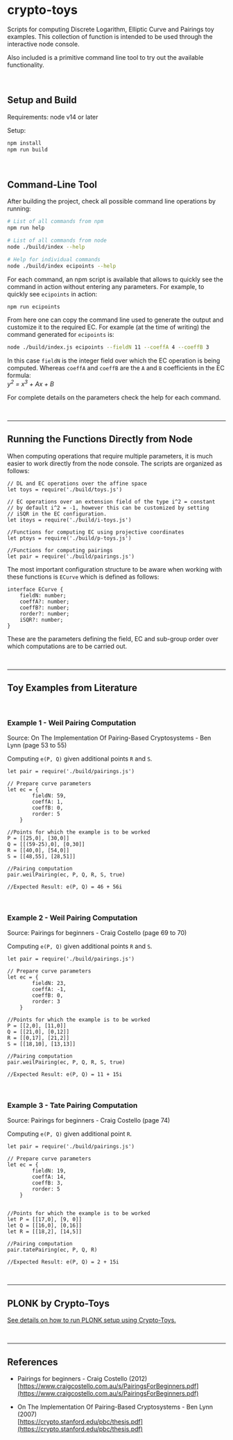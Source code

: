 # crypto-toys
Scripts for computing Discrete Logarithm, Elliptic Curve and Pairings toy examples. This collection of function is intended to be used through the interactive node console. 

Also included is a primitive command line tool to try out the available functionality.

<BR />

## Setup and Build

Requirements: node v14 or later

Setup:
```BASH
npm install
npm run build
```

<BR />


## Command-Line Tool


After building the project, check all possible command line operations by running:
```BASH
# List of all commands from npm
npm run help

# List of all commands from node
node ./build/index --help

# Help for individual commands
node ./build/index ecipoints --help
```
For each command, an npm script is available that allows to quickly see the command in action without entering any parameters. For example, to quickly see ``ecipoints`` in action:
```BASH
npm run ecipoints
```

From here one can copy the command line used to generate the output and customize it to the required EC. For example (at the time of writing) the command generated for ``ecipoints`` is:
```BASH
node ./build/index.js ecipoints --fieldN 11 --coeffA 4 --coeffB 3
```

In this case ``fieldN`` is the integer field over which the EC operation is being computed. Whereas ``coeffA`` and ``coeffB`` are the ``A`` and ``B`` coefficients in the EC formula: <BR />
_y<sup>2</sup> = x<sup>3</sup> + Ax + B_

For complete details on the parameters check the help for each command.


<BR />

---

## Running the Functions Directly from Node

When computing operations that require multiple parameters, it is much easier to work directly from the node console. The scripts are organized as follows:

```JS
// DL and EC operations over the affine space
let toys = require('./build/toys.js')

// EC operations over an extension field of the type i^2 = constant
// by default i^2 = -1, however this can be customized by setting 
// iSQR in the EC configuration.
let itoys = require('./build/i-toys.js')

//Functions for computing EC using projective coordinates
let ptoys = require('./build/p-toys.js')

//Functions for computing pairings
let pair = require('./build/pairings.js')
```

The most important configuration structure to be aware when working with these functions is ``ECurve`` which is defined as follows:

```TS
interface ECurve {
    fieldN: number;
    coeffA?: number;
    coeffB?: number;
    rorder?: number;
    iSQR?: number;
}
```

These are the parameters defining the field, EC and sub-group order over which computations are to be carried out.


<BR />

---

## Toy Examples from Literature

<BR />

### Example 1 - Weil Pairing Computation
Source: On The Implementation Of Pairing-Based Cryptosystems - Ben Lynn (page 53 to 55)

Computing ``e(P, Q)`` given additional points ``R`` and ``S``.

```JS
let pair = require('./build/pairings.js')

// Prepare curve parameters
let ec = {
        fieldN: 59,
        coeffA: 1,
        coeffB: 0,
        rorder: 5
    }

//Points for which the example is to be worked
P = [[25,0], [30,0]]
Q = [[(59-25),0], [0,30]]
R = [[40,0], [54,0]]
S = [[48,55], [28,51]]

//Pairing computation
pair.weilPairing(ec, P, Q, R, S, true)

//Expected Result: e(P, Q) = 46 + 56i
```


<BR />

### Example 2 - Weil Pairing Computation
Source: Pairings for beginners - Craig Costello (page 69 to 70)

Computing ``e(P, Q)`` given additional points ``R`` and ``S``.

```JS
let pair = require('./build/pairings.js')

// Prepare curve parameters
let ec = {
        fieldN: 23,
        coeffA: -1,
        coeffB: 0,
        rorder: 3
    }

//Points for which the example is to be worked
P = [[2,0], [11,0]]
Q = [[21,0], [0,12]]
R = [[0,17], [21,2]]
S = [[18,10], [13,13]]

//Pairing computation
pair.weilPairing(ec, P, Q, R, S, true)

//Expected Result: e(P, Q) = 11 + 15i
```


<BR />

### Example 3 - Tate Pairing Computation
Source: Pairings for beginners - Craig Costello (page 74)

Computing ``e(P, Q)`` given additional point ``R``.

```JS
let pair = require('./build/pairings.js')

// Prepare curve parameters
let ec = {
        fieldN: 19, 
        coeffA: 14, 
        coeffB: 3, 
        rorder: 5
    }


//Points for which the example is to be worked
let P = [[17,0], [9, 0]]
let Q = [[16,0], [0,16]]
let R = [[18,2], [14,5]]

//Pairing computation
pair.tatePairing(ec, P, Q, R)

//Expected Result: e(P, Q) = 2 + 15i
```

<BR />

---

## PLONK by Crypto-Toys

[See details on how to run PLONK setup using Crypto-Toys.](./docs/plonk_by_crypto-toys.md)

<BR />

---

## References

* Pairings for beginners - Craig Costello (2012) <BR />
[https://www.craigcostello.com.au/s/PairingsForBeginners.pdf](https://www.craigcostello.com.au/s/PairingsForBeginners.pdf)


* On The Implementation Of Pairing-Based Cryptosystems - Ben Lynn (2007)<BR />
[https://crypto.stanford.edu/pbc/thesis.pdf](https://crypto.stanford.edu/pbc/thesis.pdf)